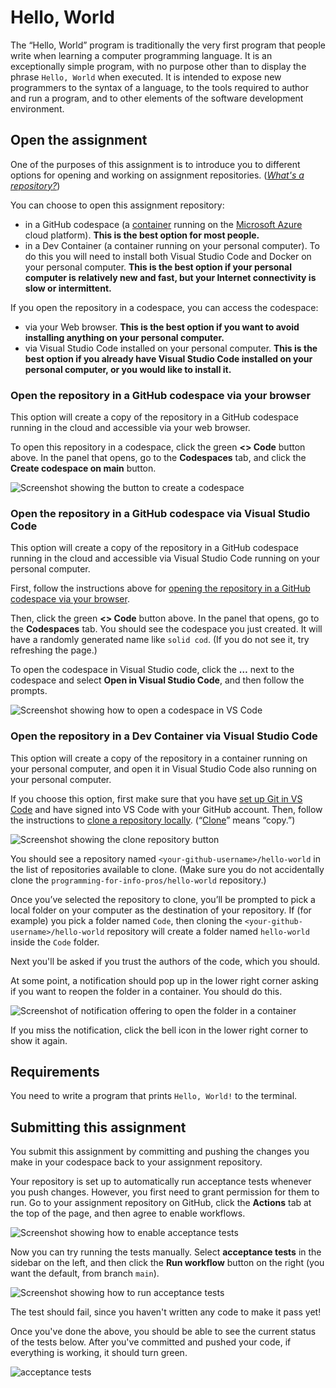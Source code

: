 # Hello, World

The “Hello, World” program is traditionally the very first program
that people write when learning a computer programming language. It is
an exceptionally simple program, with no purpose other than to display
the phrase `Hello, World` when executed. It is intended to expose new
programmers to the syntax of a language, to the tools required to
author and run a program, and to other elements of the software
development environment.

## Open the assignment

One of the purposes of this assignment is to introduce you to
different options for opening and working on assignment
repositories. (*[What's a repository?][repo]*)

You can choose to open this assignment repository:

* in a GitHub codespace (a [container][container] running on the
  [Microsoft Azure][azure] cloud platform). **This is the best option
  for most people.**
* in a Dev Container (a container running on your personal
  computer). To do this you will need to install both Visual Studio
  Code and Docker on your personal computer. **This is the best option
  if your personal computer is relatively new and fast, but your
  Internet connectivity is slow or intermittent.**

If you open the repository in a codespace, you can access the codespace:

* via your Web browser. **This is the best option if you want to avoid
  installing anything on your personal computer.**
* via Visual Studio Code installed on your personal computer. **This is
  the best option if you already have Visual Studio Code installed on
  your personal computer, or you would like to install it.**

[repo]: https://docs.github.com/en/get-started/learning-about-github/github-glossary#repository
[container]: https://en.wikipedia.org/wiki/Containerization_(computing)
[azure]: https://en.wikipedia.org/wiki/Microsoft_Azure

### Open the repository in a GitHub codespace via your browser

This option will create a copy of the repository in a GitHub codespace
running in the cloud and accessible via your web browser.

To open this repository in a codespace, click the green **<> Code**
button above. In the panel that opens, go to the **Codespaces** tab,
and click the **Create codespace on main** button.

![Screenshot showing the button to create a codespace](img/create-codespace.png)

### Open the repository in a GitHub codespace via Visual Studio Code

This option will create a copy of the repository in a GitHub codespace
running in the cloud and accessible via Visual Studio Code running on
your personal computer.

First, follow the instructions above for [opening the repository in a
GitHub codespace via your
browser](#open-the-repository-in-a-github-codespace-via-your-browser).

Then, click the green **<> Code** button above. In the panel that
opens, go to the **Codespaces** tab. You should see the codespace you
just created. It will have a randomly generated name like `solid
cod`. (If you do not see it, try refreshing the page.)

To open the codespace in Visual Studio code, click the **…** next to
the codespace and select **Open in Visual Studio Code**, and then
follow the prompts.

![Screenshot showing how to open a codespace in VS Code](img/open-in-vs-code.png)

### Open the repository in a Dev Container via Visual Studio Code

This option will create a copy of the repository in a container
running on your personal computer, and open it in Visual Studio Code
also running on your personal computer.

If you choose this option, first make sure that you have [set up Git
in VS Code][setup] and have signed into VS Code with your GitHub
account. Then, follow the instructions to [clone a repository
locally][local]. (“[Clone][clone]” means “copy.”)

![Screenshot showing the clone repository button](img/clone-repo.png)

You should see a repository named `<your-github-username>/hello-world`
in the list of repositories available to clone. (Make sure you do not
accidentally clone the `programming-for-info-pros/hello-world`
repository.)

Once you’ve selected the repository to clone, you’ll be prompted to
pick a local folder on your computer as the destination of your
repository. If (for example) you pick a folder named `Code`, then
cloning the `<your-github-username>/hello-world` repository will
create a folder named `hello-world` inside the `Code` folder.

Next you'll be asked if you trust the authors of the code, which
you should.

At some point, a notification should pop up in the lower right corner
asking if you want to reopen the folder in a container. You should do
this.

![Screenshot of notification offering to open the folder in a container](img/open-in-container.png)

If you miss the notification, click the bell icon in the lower right
corner to show it again.

[clone]: https://docs.github.com/en/get-started/learning-about-github/github-glossary#clone
[setup]: https://code.visualstudio.com/docs/sourcecontrol/intro-to-git#_set-up-git-in-vs-code
[local]: https://code.visualstudio.com/docs/sourcecontrol/intro-to-git#_clone-a-repository-locally

<!-- TODO: rest of process for setting up a Dev Container -->

## Requirements

You need to write a program that prints `Hello, World!` to the terminal.

## Submitting this assignment

You submit this assignment by committing and pushing the changes you
make in your codespace back to your assignment repository.

Your repository is set up to automatically run acceptance tests
whenever you push changes. However, you first need to grant permission
for them to run. Go to your assignment repository on GitHub, click the
**Actions** tab at the top of the page, and then agree to enable
workflows.

![Screenshot showing how to enable acceptance tests](img/enable-workflows.png)

Now you can try running the tests manually. Select **acceptance
tests** in the sidebar on the left, and then click the **Run
workflow** button on the right (you want the default, from branch
`main`).

![Screenshot showing how to run acceptance tests](img/run-tests.png)

The test should fail, since you haven't written any code to make it
pass yet!

Once you've done the above, you should be able to see the current
status of the tests below. After you've committed and pushed your
code, if everything is working, it should turn green.

![acceptance tests](../../actions/workflows/run-tests.yml/badge.svg)

<!-- Local Variables: -->
<!-- jinx-local-words: "Codespaces Dev codespace" -->
<!-- End: -->
